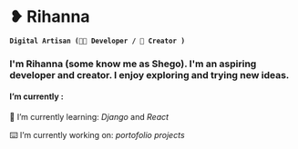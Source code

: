 # ❥ Rihanna

**`Digital Artisan (👩‍💻 Developer / 📸 Creator )`**

### I'm Rihanna (some know me as Shego). I'm an aspiring developer and creator. I enjoy exploring and trying new ideas. <br>

#### **I’m currently** :

📖 I’m currently learning: _Django_ and _React_<br>

⌨️ I’m currently working on: _portofolio projects_<br>

